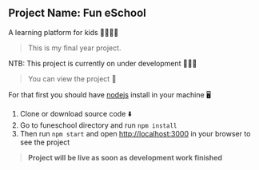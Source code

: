 ## Project Name: **Fun eSchool**

A learning platform for kids 👦🏻👧🏻

> This is my final year project.

NTB: This project is currently on under development 👷🏻‍♂

> You can view the project 🙈

For that first you should have [nodejs](https://nodejs.org/en/) install in your machine 🖥️

1. Clone or download source code ⬇️
2. Go to funeschool directory and run `npm install`
3. Then run `npm start` and open [http://localhost:3000](http://localhost:3000) in your browser to see the project

> **Project will be live as soon as development work finished**
